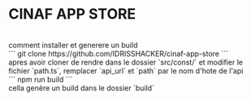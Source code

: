 # CINAF APP STORE
<br />
comment installer et generere un build
<br />
``` git clone  https://github.com/IDRISSHACKER/cinaf-app-store ```
<br />
apres avoir cloner de rendre dans le dossier `src/const/` et modifier le fichier `path.ts`, remplacer `api_url` et `path` par le nom d'hote de l'api
<br />
``` npm run build ```
<br />
cella genère un build dans le dossier `build`

